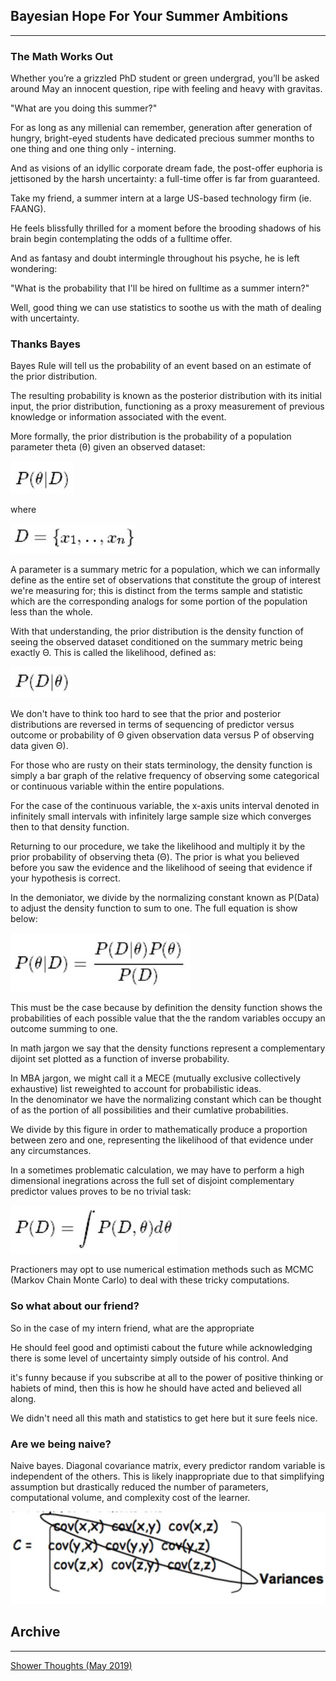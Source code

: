 ## Bayesian Hope For Your Summer Ambitions

---

### The Math Works Out

Whether you’re a grizzled PhD student or green undergrad, you’ll be asked around May an innocent question, ripe with feeling and heavy with gravitas.

"What are you doing this summer?"

For as long as any millenial can remember, generation after generation of hungry, bright-eyed students have dedicated precious summer months to one thing and one thing only - interning. 

And as visions of an idyllic corporate dream fade, the post-offer euphoria is jettisoned by the harsh uncertainty: a full-time offer is far from guaranteed. 

Take my friend, a summer intern at a large US-based technology firm (ie. FAANG).

He feels blissfully thrilled for a moment before the brooding shadows of his brain begin contemplating the odds of a fulltime offer.

And as fantasy and doubt intermingle throughout his psyche, he is left wondering: 

"What is the probability that I'll be hired on fulltime as a summer intern?"

Well, good thing we can use statistics to soothe us with the math of dealing with uncertainty. 

### Thanks Bayes

Bayes Rule will tell us the probability of an event based on an estimate of the prior distribution.

The resulting probability is known as the posterior distribution with its initial input, the prior distribution, functioning as a proxy measurement of previous knowledge or information associated with the event. 

More formally, the prior distribution is the probability of a population parameter theta (θ) given an observed dataset:

<img src="images/EQ_2.JPG?raw=true"/>

where

<img src="images/EQ_1.JPG?raw=true"/>

A parameter is a summary metric for a population, which we can informally define as the entire set of observations that constitute the group of interest we're measuring for; this is distinct from the terms sample and statistic which are the corresponding analogs for some portion of the population less than the whole.

With that understanding, the prior distribution is the density function of seeing the observed dataset conditioned on the  summary metric being exactly Θ. This is called the likelihood, defined as:

<img src="images/EQ_3.JPG?raw=true"/>

We don't have to think too hard to see that the prior and posterior distributions are reversed in terms of sequencing of predictor versus outcome or probability of Θ given observation data versus P of observing data given Θ).

For those who are rusty on their stats terminology, the density function is simply a bar graph of the relative frequency of observing some categorical or continuous variable within the entire populations. 

For the case of the continuous variable, the x-axis units interval denoted in infinitely small intervals with infinitely large sample size which converges then to that density function. 

Returning to our procedure, we take the likelihood and multiply it by the prior probability of observing theta (Θ). The prior is what you believed before you saw the evidence and the likelihood of seeing that evidence if your hypothesis is correct.

In the demoniator, we divide by the normalizing constant known as P(Data) to adjust the density function to sum to one. The full equation is show below:

<img src="images/EQ_4.JPG?raw=true"/>

This must be the case because by definition the density function shows the probabilities of each possible value that the the random variables occupy an outcome summing to one. 

In math jargon we say that the density functions represent a complementary dijoint set plotted as a function of inverse probability.

In MBA jargon, we might call it a MECE (mutually exclusive collectively exhaustive) list reweighted to account for probabilistic ideas.  
In the denominator we have the normalizing constant which can be thought of as the portion of all possibilities and their cumlative probabilities. 

We divide by this figure in order to mathematically produce a proportion between zero and one, representing the likelihood of that evidence under any circumstances. 

In a sometimes problematic calculation, we may have to perform a high dimensional inegrations across the full set of disjoint complementary predictor values proves to be no trivial task:

<img src="images/EQ_5.JPG?raw=true"/>

Practioners may opt to use numerical estimation methods such as MCMC (Markov Chain Monte Carlo) to deal with these tricky computations.

### So what about our friend?

So in the case of my intern friend, what are the appropriate 




He should feel good and optimisti cabout the future while acknowledging there is some level of uncertainty simply outside of his control. And

 it's funny because if you subscribe at all to the power of positive thinking or habiets of mind, then this is how he should have acted and believed all along. 

We didn't need all this math and statistics to get here but it sure feels nice.

### Are we being naive?

Naive bayes. Diagonal covariance matrix, every predictor random variable is independent of the others. This is likely inappropriate due to that simplifying assumption but drastically reduced the number of parameters, computational volume, and complexity cost of the learner.

<img src="images/Covariance_matrix.JPG?raw=true"/>


## Archive

---

[Shower Thoughts (May 2019)](/sample_page)
